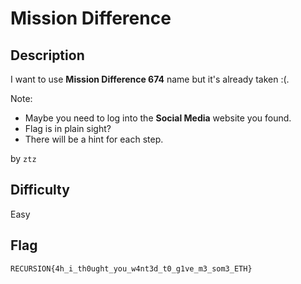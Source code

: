 # Mission Difference

## Description

I want to use **Mission Difference 674** name but it's already taken :(.

Note: 
- Maybe you need to log into the **Social Media** website you found.
- Flag is in plain sight?
- There will be a hint for each step.

by `ztz`

## Difficulty

Easy

## Flag

`RECURSION{4h_i_th0ught_you_w4nt3d_t0_g1ve_m3_som3_ETH}`
